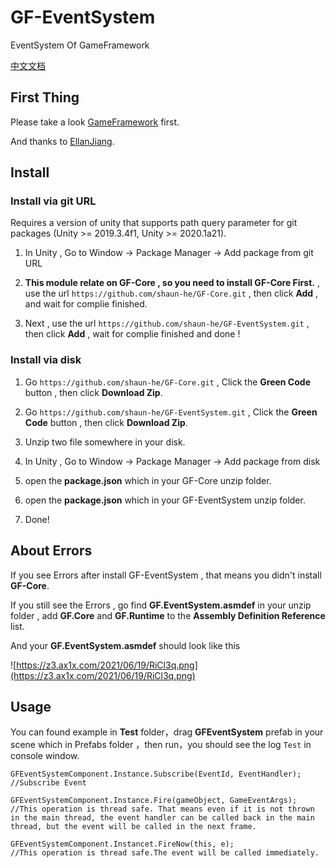 # GF-EventSystem

EventSystem Of GameFramework

[中文文档](README-zhc.md)

## First Thing

Please take a look [GameFramework](https://github.com/EllanJiang/GameFramework) first.

And thanks to [EllanJiang](https://github.com/EllanJiang).

## Install

### Install via git URL

Requires a version of unity that supports path query parameter for git packages (Unity >= 2019.3.4f1, Unity >= 2020.1a21). 

1. In Unity , Go to Window -> Package Manager -> Add package from git URL

2. **This module relate on GF-Core , so you need to install GF-Core First.** , use the url  `https://github.com/shaun-he/GF-Core.git` , then click **Add** , and wait for complie finished.

3. Next , use the url `https://github.com/shaun-he/GF-EventSystem.git` , then click **Add** ,  wait for complie finished and done !

### Install via disk

1. Go `https://github.com/shaun-he/GF-Core.git` ,  Click the **Green Code** button , then click **Download Zip**.

2. Go `https://github.com/shaun-he/GF-EventSystem.git` , Click the **Green Code** button , then click **Download Zip**.

3. Unzip two file somewhere in your disk.

4. In Unity , Go to Window -> Package Manager -> Add package from disk

5. open the **package.json** which in your GF-Core unzip folder.

6. open the **package.json** which in your GF-EventSystem unzip folder.

7. Done!

## About Errors

If you see Errors after install GF-EventSystem , that means you didn't install **GF-Core**.

If you still see the Errors , go find **GF.EventSystem.asmdef** in your unzip folder , add **GF.Core** and **GF.Runtime** to the **Assembly Definition Reference** list.

And your **GF.EventSystem.asmdef** should look like this

![https://z3.ax1x.com/2021/06/19/RiCl3q.png](https://z3.ax1x.com/2021/06/19/RiCl3q.png)

## Usage

You can found example in **Test** folder，drag **GFEventSystem** prefab in your scene which in Prefabs folder ，then run，you should see the log `Test` in console window.

```
GFEventSystemComponent.Instance.Subscribe(EventId, EventHandler);
//Subscribe Event
```

```
GFEventSystemComponent.Instance.Fire(gameObject, GameEventArgs);
//This operation is thread safe. That means even if it is not thrown in the main thread, the event handler can be called back in the main thread, but the event will be called in the next frame.
```

```
GFEventSystemComponent.Instancet.FireNow(this, e);
//This operation is thread safe.The event will be called immediately.
```
